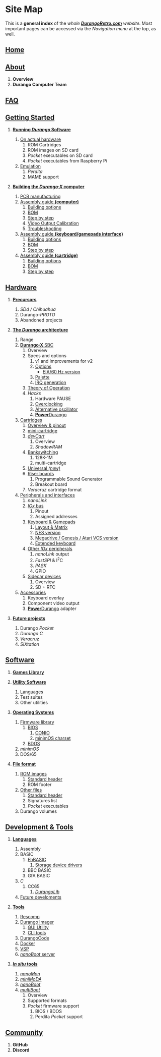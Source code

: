 # Site Map

This is a **general index** of the _whole [**DurangoRetro.com**](index.md) website_. Most important pages can be accessed via the _Navigation menu_ at the top, as well.

## [Home](index.md)

## [About](about.md)

1. **Overview**
1. **Durango Computer Team**

## [FAQ](faq.md)

## [Getting Started](started.md)

1. [**Running _Durango_ Software**](start/running.md)
	1. [On actual hardware](start/run/hard.md)
		1. ROM Cartridges
		1. ROM images on SD card
		1. _Pocket_ executables on SD card
		1. _Pocket_ executables from Raspberry Pi
	1. [Emulation](start/run/emulation.md)
		1. _Perdita_
		1. MAME support

1. [**Building the _Durango·X_ computer**](start/building.md)
	1. [PCB manufacturing](start/build/pcb.md)
	1. [Assembly guide **(computer)**](start/build/durango.md)
		1. [Building options](start/build/computer/options.md)
		1. [BOM](start/build/computer/bom.md)
		1. [Step by step](start/build/computer/steps.md)
		1. [Video Output Calibration](start/build/computer/vdu_calib.md)
		1. [Troubleshooting](start/build/computer/troubleshoot.md)
	1. [Assembly guide **(keyboard/gamepads interface)**](start/build/keyboard.md)
		1. [Building options](start/build/kbd/options.md)
		1. [BOM](start/build/kbd/bom.md)
		1. [Step by step](start/build/kbd/steps.md)
	1. [Assembly guide **(cartridge)**](start/build/cartridge.md)
		1. [Building options](start/build/cart/options.md)
		1. [BOM](start/build/cart/bom.md)
		1. [Step by step](start/build/cart/steps.md)

## [Hardware](hardware.md)

1. [**Precursors**](hard/previous.md)
	1. _SDd / Chihuahua_
	1. Durango-*PROTO*
	1. Abandoned projects

1. [**The _Durango_ architecture**](hard/arch.md)
	1. Range
	1. [**Durango·X** SBC](hard/durango.md)
		1. Overview
		1. Specs and options
			1. v1 and improvements for v2
			1. [Options](hard/dx/options.md)
				- [EIA/60 Hz version](hard/dx/eia.md)
			1. [Palette](hard/dx/palette.md)
			1. [IRQ generation](hard/dx/irq.md)
		1. [Theory of Operation](hard/dx/theory.md)
		1. _Hacks_
			1. Hardware PAUSE
			1. [Overclocking](hard/dx/overclock.md)
			1. [Alternative oscillator](hard/dx/oscil.md)
			1. [**Power**Durango](hard/dx/power.md)
	1. [Cartridges](hard/cartridges.md)
		1. [Overview & pinout](hard/cart/pinout.md)
		1. [mini-cartridge](hard/cart/mini.md)
		1. [_devCart_](hard/cart/dev.md)
			1. Overview
			1. _ShadowRAM_
		1. [Bankswitching](hard/cart/banks.md)
			1. 128K-1M
			1. multi-cartridge
		1. [Universal _(new)_](hard/cart/universal.md) 
		1. [Riser boards](hard/cart/riser.md)
			1. Programmable Sound Generator
			1. Breakout board
		1. _Veracruz_ cartridge format
	1. [Peripherals and interfaces](hard/interfaces.md)
		1. _nanoLink_
		1. [_IOx_ bus](hard/bus/iox.md)
			1. Pinout
			1. Assigned addresses
		1. [Keyboard & Gamepads](hard/keyboard.md)
			1. [Layout & Matrix](hard/kbd/layout.md)
			1. [NES version](hard/kbd/nes.md)
			1. [Megadrive / Genesis / Atari VCS version](hard/kbd/md.md)
			1. [Extended keyboard](hard/kbd/ext.md)
		1. [Other _IOx_ peripherals](hard/bus/periph.md)
			1. _nanoLink_ output
			1. _FastSPI_ & I<sup>2</sup>C
			1. _PASK_
			1. GPIO
		1. [Sidecar devices](hard/bus/sidecar.md)
			1. Overview
			1. SD + RTC
	1. [Accessories](hard/acc.md)
		1. Keyboard overlay
		1. Component video output
		1. [**Power**Durango](hard/dx/power.md) adapter

1. [**Future projects**](hard/future.md)
	1. Durango _Pocket_
	1. _Durango·C_
	1. _Veracruz_
	1. _SIXtation_

## [Software](software.md)

1. [**Games Library**](soft/games.md)
1. [**Utility Software**](soft/utils.md)
	1. Languages
	1. Test suites
	1. Other utilities

1. [**Operating Systems**](soft/os.md)
	1. [Firmware library](soft/os/fw.md)
		1. [BIOS](soft/os/bios.md)
			1. [CONIO](soft/os/conio.md)
			1. [minimOS charset](soft/os/charset.md)
		1. [BDOS](soft/os/bdos.md)
	1. _minimOS_
	1. DOS/65

1. [**File format**](soft/filesys.md)
	1. [ROM images](soft/sys/rom.md)
		1. [Standard header](soft/sys/header.md)
		1. ROM footer
 	1. [Other files](soft/sys/files.md)
		1. [Standard header](soft/sys/header.md)
		1. Signatures list
		1. _Pocket_ executables
	1. Durango volumes

## [Development & Tools](tools.md)

1. [**Languages**](dev/language.md)
	1. Assembly
	1. BASIC
		1. [EhBASIC](dev/lang/ehbasic.md)
			1. [Storage device drivers](drv.md)
		1. BBC BASIC
		1. GfA BASIC
	1. _C_
		1. CC65
			1. [_DurangoLib_](dev/lang/durangolib.md)
	1. [Future develoments](dev/lang/other.md)

1. [**Tools**](dev/tools.md)
	1. [Rescomp](dev/tool/rescomp.md)
	1. [Durango Imager](dev/tool/imager.md)
		1. [GUI Utility](dev/tool/gui.md)
		1. [CLI tools](dev/tool/cli.md)
	1. [DurangoCode](dev/tool/durangocode.md)
	1. [Docker](dev/tool/docker.md)
	1. [VSP](dev/tool/vsp.md)
	1. [_nanoBoot_ server](dev/tool/nanoboot.md)

1. [**_In situ_ tools**](dev/insitu.md)
	1. [_nanoMon_](dev/6502/nanomon.md)
 	1. [_miniMoDA_](dev/6502/minimoda.md)
	1. [_nanoBoot_](dev/6502/nanoboot.md)
	1. [_multiBoot_](dev/6502/multiboot.md)
		1. Overview
		1. Supported formats
		1. _Pocket_ firmware support
			1. BIOS / BDOS
			1. Perdita _Pocket_ support

## [Community](community.md)

1. **GitHub**
1. **Discord**
